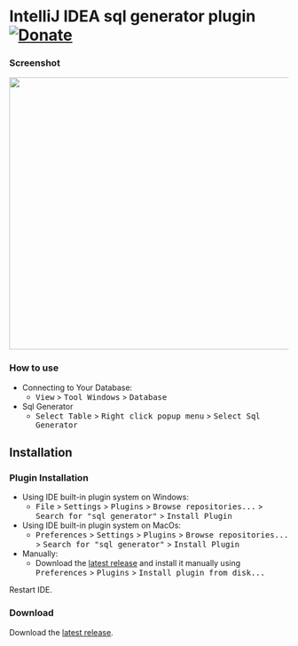 IntelliJ IDEA sql generator plugin [![Donate](https://www.paypal.com/en_US/i/btn/btn_donateCC_LG.gif)](https://www.paypal.me/yseasony)
=======================

### Screenshot
<img src="https://raw.githubusercontent.com/yseasony/idea-sql-generator-tool/master/doc/1.png" width="735" height="490" />

### How to use
- Connecting to Your Database:
  - <kbd>View</kbd> > <kbd>Tool Windows</kbd> > <kbd>Database</kbd>
- Sql Generator
  - <kbd>Select Table</kbd> > <kbd>Right click popup menu</kbd> > <kbd>Select Sql Generator</kbd>

Installation
------------
### Plugin Installation
- Using IDE built-in plugin system on Windows:
  - <kbd>File</kbd> > <kbd>Settings</kbd> > <kbd>Plugins</kbd> > <kbd>Browse repositories...</kbd> > <kbd>Search for "sql generator"</kbd> > <kbd>Install Plugin</kbd>
- Using IDE built-in plugin system on MacOs:
  - <kbd>Preferences</kbd> > <kbd>Settings</kbd> > <kbd>Plugins</kbd> > <kbd>Browse repositories...</kbd> > <kbd>Search for "sql generator"</kbd> > <kbd>Install Plugin</kbd>
- Manually:
  - Download the [latest release](https://github.com/yseasony/idea-sql-generator-tool/releases) and install it manually using <kbd>Preferences</kbd> > <kbd>Plugins</kbd> > <kbd>Install plugin from disk...</kbd>
  
Restart IDE.
  
### Download

Download the [latest release](https://github.com/yseasony/idea-sql-generator-tool/releases).
